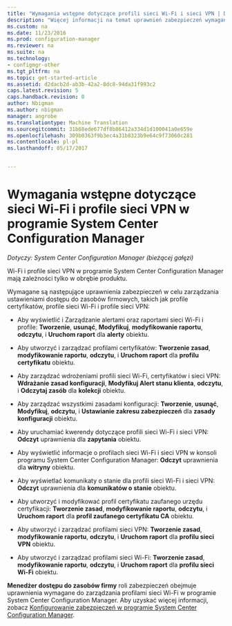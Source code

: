 ```yaml
---
title: "Wymagania wstępne dotyczące profili sieci Wi-Fi i sieci VPN | Dokumentacja firmy Microsoft"
description: "Więcej informacji na temat uprawnień zabezpieczeń wymaganych do zarządzania profile certyfikatów, profile sieci Wi-Fi i profile sieci VPN w programie System Center Configuration Manager."
ms.custom: na
ms.date: 11/23/2016
ms.prod: configuration-manager
ms.reviewer: na
ms.suite: na
ms.technology:
- configmgr-other
ms.tgt_pltfrm: na
ms.topic: get-started-article
ms.assetid: d2dacb2d-ab3b-42a2-8dc8-94da31f993c2
caps.latest.revision: 5
caps.handback.revision: 0
author: Nbigman
ms.author: nbigman
manager: angrobe
ms.translationtype: Machine Translation
ms.sourcegitcommit: 31b68ede677df8b86412a334d1d100041a0e659e
ms.openlocfilehash: 309b0363f9b3ec4a31b8323b9e64c9f73060c281
ms.contentlocale: pl-pl
ms.lasthandoff: 05/17/2017


---
```

# <a name="prerequisites-for-wi-fi-and-vpn-profiles-in-system-center-configuration-manager"></a>Wymagania wstępne dotyczące sieci Wi-Fi i profile sieci VPN w programie System Center Configuration Manager

*Dotyczy: System Center Configuration Manager (bieżącej gałęzi)*

Wi-Fi i profile sieci VPN w programie System Center Configuration Manager mają zależności tylko w obrębie produktu.  

 Wymagane są następujące uprawnienia zabezpieczeń w celu zarządzania ustawieniami dostępu do zasobów firmowych, takich jak profile certyfikatów, profile sieci Wi-Fi i profile sieci VPN:  

-   Aby wyświetlić i Zarządzanie alertami oraz raportami sieci Wi-Fi i profile: **Tworzenie**, **usunąć**, **Modyfikuj**, **modyfikowanie raportu**, **odczytu**, i **Uruchom raport** dla **alerty** obiektu.  

-   Aby utworzyć i zarządzać profilami certyfikatów: **Tworzenie zasad**, **modyfikowanie raportu**, **odczytu**, i **Uruchom raport** dla **profilu certyfikatu** obiektu.  

-   Aby zarządzać wdrożeniami profili sieci Wi-Fi, certyfikatów i sieci VPN: **Wdrażanie zasad konfiguracji**, **Modyfikuj Alert stanu klienta**, **odczytu**, i **Odczytaj zasób** dla **kolekcji** obiektu.  

-   Aby zarządzać wszystkimi zasadami konfiguracji: **Tworzenie**, **usunąć**, **Modyfikuj**, **odczytu**, i **Ustawianie zakresu zabezpieczeń** dla **zasady konfiguracji** obiektu.  

-   Aby uruchamiać kwerendy dotyczące profili sieci Wi-Fi i sieci VPN: **Odczyt** uprawnienia dla **zapytania** obiektu.  

-   Aby wyświetlić informacje o profilach sieci Wi-Fi i sieci VPN w konsoli programu System Center Configuration Manager: **Odczyt** uprawnienia dla **witryny** obiektu.  

-   Aby wyświetlać komunikaty o stanie dla profili sieci Wi-Fi i sieci VPN: **Odczyt** uprawnienia dla **komunikatów o stanie** obiektu.  

-   Aby utworzyć i modyfikować profil certyfikatu zaufanego urzędu certyfikacji: **Tworzenie zasad**, **modyfikowanie raportu**, **odczytu**, i **Uruchom raport** dla **profil zaufanego certyfikatu CA** obiektu.  

-   Aby utworzyć i zarządzać profilami sieci VPN: **Tworzenie zasad**, **modyfikowanie raportu**, **odczytu**, i **Uruchom raport** dla **profilu sieci VPN** obiektu.  

-   Aby utworzyć i zarządzać profilami sieci Wi-Fi: **Tworzenie zasad**, **modyfikowanie raportu**, **odczytu**, i **Uruchom raport** dla **profilu sieci Wi-Fi** obiektu.  

 **Menedżer dostępu do zasobów firmy** roli zabezpieczeń obejmuje uprawnienia wymagane do zarządzania profilami sieci Wi-Fi w programie System Center Configuration Manager. Aby uzyskać więcej informacji, zobacz [Konfigurowanie zabezpieczeń w programie System Center Configuration Manager](../../core/plan-design/security/configure-security.md).


